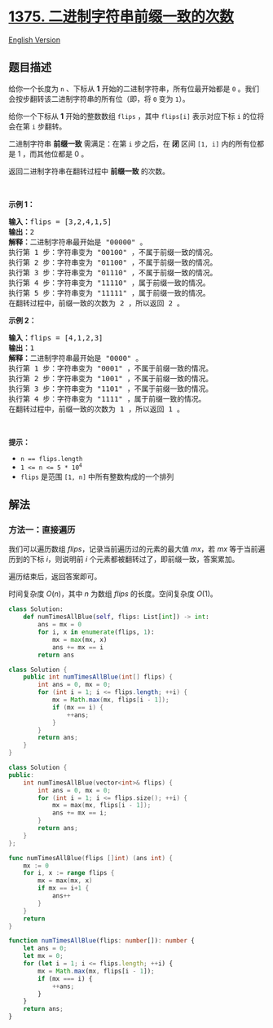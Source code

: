 # [1375. 二进制字符串前缀一致的次数](https://leetcode.cn/problems/number-of-times-binary-string-is-prefix-aligned)

[English Version](/solution/1300-1399/1375.Number%20of%20Times%20Binary%20String%20Is%20Prefix-Aligned/README_EN.md)

<!-- tags:数组 -->

<!-- difficulty:中等 -->

## 题目描述

<!-- 这里写题目描述 -->

<p>给你一个长度为 <code>n</code> 、下标从 <strong>1</strong> 开始的二进制字符串，所有位最开始都是 <code>0</code> 。我们会按步翻转该二进制字符串的所有位（即，将 <code>0</code> 变为 <code>1</code>）。</p>

<p>给你一个下标从 <strong>1</strong> 开始的整数数组 <code>flips</code> ，其中 <code>flips[i]</code> 表示对应下标 <code>i</code> 的位将会在第 <code>i</code> 步翻转。</p>

<p>二进制字符串 <strong>前缀一致</strong> 需满足：在第 <code>i</code> 步之后，在 <strong>闭</strong> 区间&nbsp;<code>[1, i]</code> 内的所有位都是 1 ，而其他位都是 0 。</p>

<p>返回二进制字符串在翻转过程中 <strong>前缀一致</strong> 的次数。</p>

<p>&nbsp;</p>

<p><strong>示例 1：</strong></p>

<pre>
<strong>输入：</strong>flips = [3,2,4,1,5]
<strong>输出：</strong>2
<strong>解释：</strong>二进制字符串最开始是 "00000" 。
执行第 1 步：字符串变为 "00100" ，不属于前缀一致的情况。
执行第 2 步：字符串变为 "01100" ，不属于前缀一致的情况。
执行第 3 步：字符串变为 "01110" ，不属于前缀一致的情况。
执行第 4 步：字符串变为 "11110" ，属于前缀一致的情况。
执行第 5 步：字符串变为 "11111" ，属于前缀一致的情况。
在翻转过程中，前缀一致的次数为 2 ，所以返回 2 。
</pre>

<p><strong>示例 2：</strong></p>

<pre>
<strong>输入：</strong>flips = [4,1,2,3]
<strong>输出：</strong>1
<strong>解释：</strong>二进制字符串最开始是 "0000" 。
执行第 1 步：字符串变为 "0001" ，不属于前缀一致的情况。
执行第 2 步：字符串变为 "1001" ，不属于前缀一致的情况。
执行第 3 步：字符串变为 "1101" ，不属于前缀一致的情况。
执行第 4 步：字符串变为 "1111" ，属于前缀一致的情况。
在翻转过程中，前缀一致的次数为 1 ，所以返回 1 。</pre>

<p>&nbsp;</p>

<p><strong>提示：</strong></p>

<ul>
	<li><code>n == flips.length</code></li>
	<li><code>1 &lt;= n &lt;= 5 * 10<sup>4</sup></code></li>
	<li><code>flips</code> 是范围 <code>[1, n]</code> 中所有整数构成的一个排列</li>
</ul>

## 解法

### 方法一：直接遍历

我们可以遍历数组 $flips$，记录当前遍历过的元素的最大值 $mx$，若 $mx$ 等于当前遍历到的下标 $i$，则说明前 $i$ 个元素都被翻转过了，即前缀一致，答案累加。

遍历结束后，返回答案即可。

时间复杂度 $O(n)$，其中 $n$ 为数组 $flips$ 的长度。空间复杂度 $O(1)$。

<!-- tabs:start -->

```python
class Solution:
    def numTimesAllBlue(self, flips: List[int]) -> int:
        ans = mx = 0
        for i, x in enumerate(flips, 1):
            mx = max(mx, x)
            ans += mx == i
        return ans
```

```java
class Solution {
    public int numTimesAllBlue(int[] flips) {
        int ans = 0, mx = 0;
        for (int i = 1; i <= flips.length; ++i) {
            mx = Math.max(mx, flips[i - 1]);
            if (mx == i) {
                ++ans;
            }
        }
        return ans;
    }
}
```

```cpp
class Solution {
public:
    int numTimesAllBlue(vector<int>& flips) {
        int ans = 0, mx = 0;
        for (int i = 1; i <= flips.size(); ++i) {
            mx = max(mx, flips[i - 1]);
            ans += mx == i;
        }
        return ans;
    }
};
```

```go
func numTimesAllBlue(flips []int) (ans int) {
	mx := 0
	for i, x := range flips {
		mx = max(mx, x)
		if mx == i+1 {
			ans++
		}
	}
	return
}
```

```ts
function numTimesAllBlue(flips: number[]): number {
    let ans = 0;
    let mx = 0;
    for (let i = 1; i <= flips.length; ++i) {
        mx = Math.max(mx, flips[i - 1]);
        if (mx === i) {
            ++ans;
        }
    }
    return ans;
}
```

<!-- tabs:end -->

<!-- end -->
